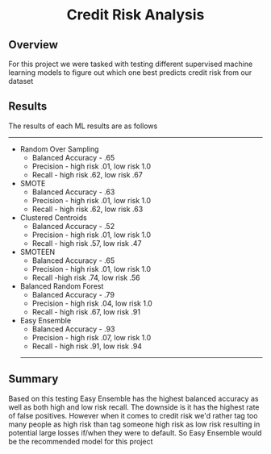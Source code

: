 <h1 align=center> Credit Risk Analysis </h1>

<h2> Overview </h2>
<p> For this project we were tasked with testing different supervised machine learning models to figure out which one best predicts credit risk from our dataset </p>
<h2> Results </h2>
<p> The results of each ML results are as follows </p>

***
* Random Over Sampling
  * Balanced Accuracy - .65
  * Precision - high risk .01, low risk 1.0
  * Recall - high risk .62, low risk .67
* SMOTE
  * Balanced Accuracy - .63
  * Precision - high risk .01, low risk 1.0
  * Recall - high risk .62, low risk .63
* Clustered Centroids
  * Balanced Accuracy - .52
  * Precision - high risk .01, low risk 1.0
  * Recall -  high risk .57, low risk .47
* SMOTEEN
  * Balanced Accuracy - .65
  * Precision - high risk .01, low risk 1.0
  * Recall -high risk .74, low risk .56
* Balanced Random Forest
  * Balanced Accuracy - .79
  * Precision - high risk .04, low risk 1.0
  * Recall -  high risk .67, low risk .91
* Easy Ensemble
  * Balanced Accuracy - .93
  * Precision - high risk .07, low risk 1.0
  * Recall - high risk .91, low risk .94
  ***
<h2> Summary </h2>
<p> Based on this testing Easy Ensemble has the highest balanced accuracy as well as both high and low risk recall. The downside is it has the highest rate of false positives. However when it comes to credit risk we'd rather tag too many people as high risk than tag someone high risk as low risk resulting in potential large losses if/when they were to default. So Easy Ensemble would be the recommended model for this project</p>
